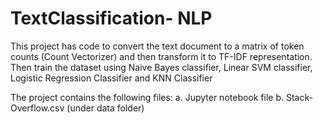 # TextClassification- NLP
This project has code to convert the text document to a matrix of token counts (Count Vectorizer) and then transform it to TF-IDF representation. Then train the dataset using Naive Bayes classifier, Linear SVM classifier, Logistic Regression Classifier and KNN Classifier


The project contains the following files:
a. Jupyter notebook file 
b. Stack-Overflow.csv (under data folder)
